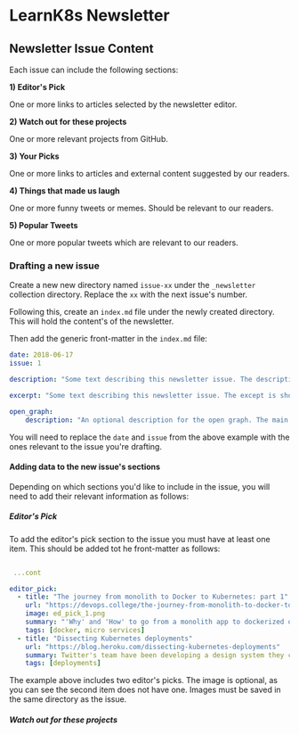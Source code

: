 # LearnK8s Newsletter


## Newsletter Issue Content

Each issue can include the following sections:

__1) Editor's Pick__

One or more links to articles selected by the newsletter editor.


__2) Watch out for these projects__

One or more relevant projects from GitHub.


__3) Your Picks__


One or more links to articles and external content suggested by our readers.

__4) Things that made us laugh__

One or more funny tweets or memes. Should be relevant to our readers.

__5) Popular Tweets__

One or more popular tweets which are relevant to our readers. 

### Drafting a new issue

Create a new new directory named `issue-xx` under the `_newsletter` collection directory. Replace the `xx` with the next issue's number.

Following this, create an `index.md` file under the newly created directory. This will hold the content's of the newsletter.

Then add the generic front-matter in the `index.md` file:

```yaml
date: 2018-06-17
issue: 1

description: "Some text describing this newsletter issue. The description is shown in search engine results so it should be kept short and under 300 characters."

excerpt: "Some text describing this newsletter issue. The except is shown in the newsletetr archive page."

open_graph:
    description: "An optional description for the open graph. The main description will be used if none is entered here."

```

You will need to replace the `date` and  `issue` from the above example with the ones relevant to the issue you're drafting.

#### Adding data to the new issue's sections

Depending on which sections you'd like to include in the issue, you will need to add their relevant information as follows:

##### Editor's Pick

To add the editor's pick section to the issue you must have at least one item. This should be added tot he front-matter as follows:

```yaml

 ...cont

editor_pick:
  - title: "The journey from monolith to Docker to Kubernetes: part 1"
    url: "https://devops.college/the-journey-from-monolith-to-docker-to-kubernetes-part-1-f5dbd730f620"
    image: ed_pick_1.png
    summary: "'Why' and 'How' to go from a monolith app to dockerized one and eventually to run our app on a kubernetes cluster. In part one, the author discusses the benefits and the abilities of Docker and the app's code architecture."
    tags: [docker, micro services]
  - title: "Dissecting Kubernetes deployments"
    url: "https://blog.heroku.com/dissecting-kubernetes-deployments"
    summary: Twitter's team have been developing a design system they call Horizon. Ashlie Ford tracks its journey, from humble beginnings as a hack-day project.
    tags: [deployments]
```

The example above includes two editor's picks. The image is optional, as you can see the second item does not have one. Images must be saved in the same directory as the issue.

##### Watch out for these projects